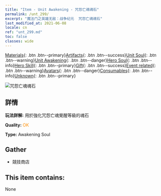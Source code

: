 ```yaml
---
title: "Item - Unit Awakening - 咒怨亡魂魂石"
permalink: /unt_299/
excerpt: "魔法门之英雄无敌：战争纪元  咒怨亡魂魂石"
last_modified_at: 2021-06-08
locale: cn
ref: "unt_299.md"
toc: false
classes: wide
---
```

 [Materials](/ItemsCN/){: .btn .btn--primary}[Artifacts](/ItemsCN/Artifacts/){: .btn .btn--success}[Unit Soul](/ItemsCN/UnitSoul/){: .btn .btn--warning}[Unit Awakening](/ItemsCN/UnitAwakening/){: .btn .btn--danger}[Hero Soul](/ItemsCN/HeroSoul/){: .btn .btn--info}[Hero Skill](/ItemsCN/HeroSkill/){: .btn .btn--primary}[Gift](/ItemsCN/Gift/){: .btn .btn--success}[Event related](/ItemsCN/Events/){: .btn .btn--warning}[Avatars](/ItemsCN/Avatars/){: .btn .btn--danger}[Consumables](/ItemsCN/Consumables/){: .btn .btn--info}[Unknown](/ItemsCN/Unknown/){: .btn .btn--primary}

 ![咒怨亡魂魂石](/images/u/tia_youling.jpg)

## 詳情
 **玩法詳解:** 用於強化咒怨亡魂覺醒等級的魂石

 **Quality:** <span style="color: #FF8C00">OK</span>

 **Type:** Awakening Soul

## Gather

*    競技商店 

## This item contains:

  None

